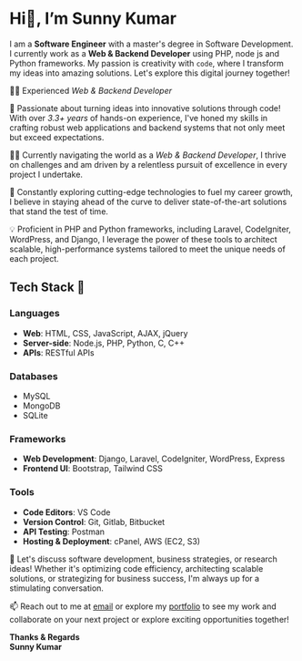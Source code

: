 # Hi👋, I’m Sunny Kumar

I am a **Software Engineer** with a master's degree in Software Development. I currently work as a **Web & Backend Developer** using PHP, node js and Python frameworks. My passion is creativity with `code`, where I transform my ideas into amazing solutions. Let's explore this digital journey together!

👨‍💻 Experienced *Web & Backend Developer*

🚀 Passionate about turning ideas into innovative solutions through code! With over *3.3+ years* of hands-on experience, I've honed my skills in crafting robust web applications and backend systems that not only meet but exceed expectations.

👨‍🚀 Currently navigating the world as a *Web & Backend Developer*, I thrive on challenges and am driven by a relentless pursuit of excellence in every project I undertake.

🌱 Constantly exploring cutting-edge technologies to fuel my career growth, I believe in staying ahead of the curve to deliver state-of-the-art solutions that stand the test of time.

💡 Proficient in PHP and Python frameworks, including Laravel, CodeIgniter, WordPress, and Django, I leverage the power of these tools to architect scalable, high-performance systems tailored to meet the unique needs of each project.

## Tech Stack 🚀

### **Languages**
- **Web**: HTML, CSS, JavaScript, AJAX, jQuery
- **Server-side**: Node.js, PHP, Python, C, C++
- **APIs**: RESTful APIs

### **Databases**
- MySQL
- MongoDB
- SQLite

### **Frameworks**
- **Web Development**: Django, Laravel, CodeIgniter, WordPress, Express 
- **Frontend UI**: Bootstrap, Tailwind CSS

### **Tools**
- **Code Editors**: VS Code
- **Version Control**: Git, Gitlab, Bitbucket
- **API Testing**: Postman
- **Hosting & Deployment**: cPanel, AWS (EC2, S3)

💬 Let's discuss software development, business strategies, or research ideas! Whether it's optimizing code efficiency, architecting scalable solutions, or strategizing for business success, I'm always up for a stimulating conversation.

📫 Reach out to me at [email](mailto:sunnyk.kongu.com) or explore my [portfolio](https://stalkdeveloper.github.io/stalkdeveloper/) to see my work and collaborate on your next project or explore exciting opportunities together!

**Thanks & Regards**  
**Sunny Kumar**
